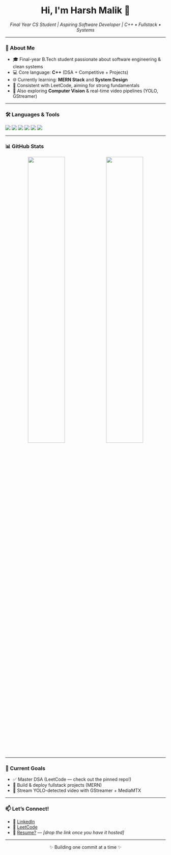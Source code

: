 <h1 align="center">Hi, I'm Harsh Malik 👋</h1>
<p align="center">
  <em>Final Year CS Student | Aspiring Software Developer | C++ • Fullstack • Systems</em>
</p>

---

### 🚀 About Me
- 🎓 Final-year B.Tech student passionate about software engineering & clean systems
- 💻 Core language: **C++** (DSA + Competitive + Projects)
- 🌐 Currently learning: **MERN Stack** and **System Design**
- 🎯 Consistent with LeetCode, aiming for strong fundamentals
- 🤖 Also exploring **Computer Vision** & real-time video pipelines (YOLO, GStreamer)

---

### 🛠️ Languages & Tools
<p>
  <img src="https://img.shields.io/badge/C++-00599C?style=for-the-badge&logo=cplusplus&logoColor=white" />
  <img src="https://img.shields.io/badge/JavaScript-F7DF1E?style=for-the-badge&logo=javascript&logoColor=black" />
  <img src="https://img.shields.io/badge/Node.js-339933?style=for-the-badge&logo=nodedotjs&logoColor=white" />
  <img src="https://img.shields.io/badge/React-20232A?style=for-the-badge&logo=react&logoColor=61DAFB" />
  <img src="https://img.shields.io/badge/MongoDB-4EA94B?style=for-the-badge&logo=mongodb&logoColor=white" />
  <img src="https://img.shields.io/badge/GStreamer-16A085?style=for-the-badge&logoColor=white" />
</p>

---

### 📊 GitHub Stats
<p align="center">
  <img src="https://github-readme-stats.vercel.app/api?username=lifesoharsh&show_icons=true&theme=github_dark" width="48%" />
  <img src="https://github-readme-streak-stats.herokuapp.com/?user=lifesoharsh&theme=github-dark" width="48%" />
</p>

---

### 📌 Current Goals
- ✅ Master DSA (LeetCode — check out the pinned repo!)
- 🔧 Build & deploy fullstack projects (MERN)
- 📡 Stream YOLO-detected video with GStreamer + MediaMTX

---

### 📫 Let’s Connect!
- 💼 [LinkedIn](https://www.linkedin.com/in/harshmalik-dev/)
- 📂 [LeetCode](https://leetcode.com/lifesoharsh/)
- 📎 [Resume?](#) — *[drop the link once you have it hosted]*

---

<p align="center">✨ Building one commit at a time ✨</p>
